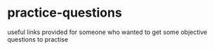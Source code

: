 # practice-questions
useful links provided for someone who wanted to get some objective questions to practise
